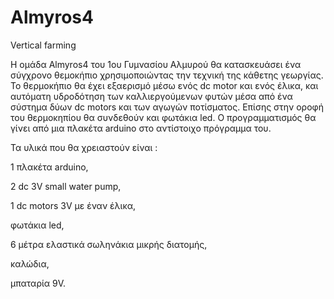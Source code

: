 # Almyros4
Vertical farming



Η ομάδα Almyros4 του 1ου Γυμνασίου Αλμυρού θα κατασκευάσει ένα σύγχρονο θεμοκήπιο χρησιμοποιώντας την τεχνική της κάθετης γεωργίας.
Το θερμοκήπιο θα έχει εξαερισμό μέσω ενός dc motor και ενός έλικα, και αυτόματη υδροδότηση των καλλιεργούμενων φυτών μέσα από ένα σύστημα δύων dc motors και των αγωγών ποτίσματος. Επίσης στην οροφή του θερμοκηπίου θα συνδεθούν και φωτάκια led. O προγραμματισμός θα γίνει από μια πλακέτα arduino στο αντίστοιχο πρόγραμμα του.

Τα υλικά που θα χρειαστούν είναι :

1 πλακέτα arduino,

2 dc 3V small water pump,

1 dc motors 3V με έναν έλικα,

φωτάκια led,

6 μέτρα ελαστικά σωληνάκια μικρής διατομής,

καλώδια,

μπαταρία 9V.

